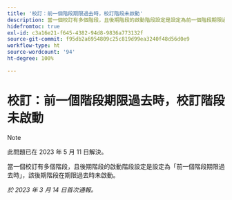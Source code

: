 ```yaml
---
title: '校訂：前一個階段期限過去時，校訂階段未啟動'
description: 當一個校訂有多個階段，且後期階段的啟動階段設定是設定為前一個階段期限過去時，該後期階段在期限過去時未啟動。
hidefromtoc: true
exl-id: c3a16e21-f645-4382-94d8-9836a773132f
source-git-commit: f95db2a6954809c25c819d99ea3240f48d56d0e9
workflow-type: ht
source-wordcount: '94'
ht-degree: 100%

---
```


# 校訂：前一個階段期限過去時，校訂階段未啟動

<!--This article is on the WF and WFP TOC-->

>[!NOTE]
>
>此問題已在 2023 年 5 月 11 日解決。

當一個校訂有多個階段，且後期階段的啟動階段設定是設定為「前一個階段期限過去時」，該後期階段在期限過去時未啟動。

_於 2023 年 3 月 14 日首次通報。_
